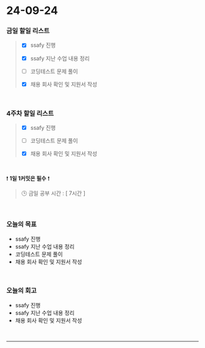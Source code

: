 # 24-09-24
### 금일 할일 리스트
> - [x] ssafy 진행
>
> - [x] ssafy 지난 수업 내용 정리
>
> - [ ] 코딩테스트 문제 풀이
>
> - [x] 채용 회사 확인 및 지원서 작성

<br/>

### 4주차 할일 리스트
> - [x] ssafy 진행
>
> - [ ] 코딩테스트 문제 풀이
>
> - [x] 채용 회사 확인 및 지원서 작성

<br/>

❗ **1일 1커밋은 필수** ❗
> 🕒 금일 공부 시간 : [ 7시간 ]

<br/>

### 오늘의 목표
- ssafy 진행
- ssafy 지난 수업 내용 정리
- 코딩테스트 문제 풀이
- 채용 회사 확인 및 지원서 작성

<br>

### 오늘의 회고
- ssafy 진행
- ssafy 지난 수업 내용 정리
- 채용 회사 확인 및 지원서 작성

<br/>

---
